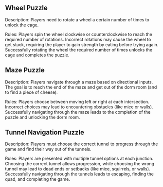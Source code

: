 ## Wheel Puzzle
Description:
Players need to rotate a wheel a certain number of times to unlock the cage.

Rules:
Players spin the wheel clockwise or counterclockwise to reach the required number of rotations.
Incorrect rotations may cause the wheel to get stuck, requiring the player to gain strength by eating before trying again.
Successfully rotating the wheel the required number of times unlocks the cage and completes the puzzle.

## Maze Puzzle
Description:
Players navigate through a maze based on directional inputs. The goal is to reach the end of the maze and get out of the dorm room (and to find a piece of cheese).

Rules:
Players choose between moving left or right at each intersection.
Incorrect choices may lead to encountering obstacles (like mice or walls).
Successfully navigating through the maze leads to the completion of the puzzle and unlocking the dorm room.

## Tunnel Navigation Puzzle
Description:
Players must choose the correct tunnel to progress through the game and find their way out of the tunnels.

Rules:
Players are presented with multiple tunnel options at each junction.
Choosing the correct tunnel allows progression, while choosing the wrong tunnel may lead to dead ends or setbacks (like mice, squirrels, or walls).
Successfully navigating through the tunnels leads to escaping, finding the quad, and completing the game.
